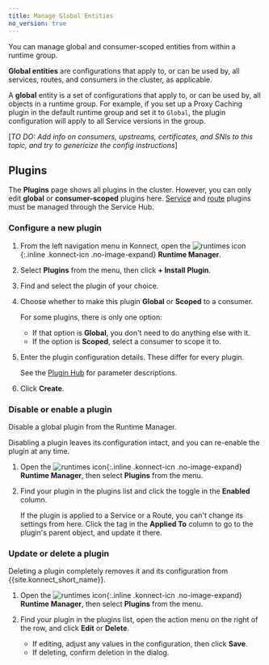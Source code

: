```yaml
---
title: Manage Global Entities
no_version: true
---
```


You can manage global and consumer-scoped entities from within a runtime group.

**Global entities** are configurations that apply to, or can be used by,
all services, routes, and consumers in the cluster, as applicable.

A **global** entity is a set of configurations that apply to, or can be used
by, all objects in a runtime group. For example, if you set up a Proxy Caching
plugin in the default runtime group and set it to `Global`,
the plugin configuration will apply to all Service versions in the group.


[_TO DO: Add info on consumers, upstreams, certificates, and SNIs to this topic, and try to genericize the config instructions_]

## Plugins

The **Plugins** page shows all plugins in the cluster. However, you can
only edit **global** or **consumer-scoped** plugins here.
[Service](/konnect/configure/manage-plugins/enable-service-plugin) and
[route](/konnect/configure/manage-plugins/enable-route-plugin) plugins must be managed
through the Service Hub.

### Configure a new plugin

1. From the left navigation menu in Konnect, open the ![runtimes icon](/assets/images/icons/konnect/icn-runtimes.svg){:.inline .konnect-icn .no-image-expand}
**Runtime Manager**.

2. Select **Plugins** from the menu, then click **+ Install Plugin**.

3. Find and select the plugin of your choice.

3. Choose whether to make this plugin **Global** or **Scoped** to a consumer.

    For some plugins, there is only one option:
    * If that option is **Global**, you don't need to do anything else with it.
    * If the option is **Scoped**, select a consumer to scope it to.

4. Enter the plugin configuration details. These differ for every plugin.

    See the [Plugin Hub](/hub) for parameter descriptions.

5. Click **Create**.

### Disable or enable a plugin

Disable a global plugin from the Runtime Manager.

Disabling a plugin leaves its configuration intact, and you can re-enable the
plugin at any time.

1. Open the ![runtimes icon](/assets/images/icons/konnect/icn-runtimes.svg){:.inline .konnect-icn .no-image-expand}
**Runtime Manager**, then select **Plugins** from the menu.

2. Find your plugin in the plugins list and click the toggle in the **Enabled** column.

   If the plugin is applied to a Service or a Route, you can't change its
   settings from here. Click the tag in the **Applied To** column to go to the
   plugin's parent object, and update it there.


### Update or delete a plugin

Deleting a plugin completely removes it and its configuration from
{{site.konnect_short_name}}.

1. Open the ![runtimes icon](/assets/images/icons/konnect/icn-runtimes.svg){:.inline .konnect-icn .no-image-expand}
**Runtime Manager**, then select **Plugins** from the menu.

2. Find your plugin in the plugins list, open the action menu on the right of the row, and click **Edit** or **Delete**.

    * If editing, adjust any values in the configuration, then click **Save**.
    * If deleting, confirm deletion in the dialog.
